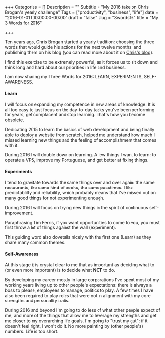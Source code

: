 +++
Categories = []
Description = ""
Subtitle = "My 2016 take on Chris Brogan's yearly challenge"
Tags = ["productivity", "business", "life"]
date = "2016-01-01T00:00:00-00:00"
draft = "false"
slug = "3words16"
title = "My 3 Words for 2016"

+++

Ten years ago, Chris Brogan started a yearly tradition: choosing the three words that would guide his actions for the next twelve months, and publishing them on his blog (you can read more about it on [Chris's blog](http://chrisbrogan.com/3-words-2016/)). 

I find this exercise to be extremely powerful, as it forces us to sit down and think long and hard about our priorities in life and business. 

I am now sharing my Three Words for 2016: LEARN, EXPERIMENTS, SELF-AWARENESS.

#### Learn

I will focus on expanding my competence in new areas of knowledge. It is all too easy to just focus on the day-to-day tasks you've been performing for years, get complacent and stop learning. That's how you become obsolete. 

Dedicating 2015 to learn the basics of web development and being finally able to deploy a website from scratch, helped me understand how much I missed learning new things and the feeling of accomplishment that comes with it. 

During 2016 I will double down on learning. A few things I want to learn: to operate a VPS, improve my Portuguese, and get better at fixing things.

#### Experiments

I tend to gravitate towards the same things over and over again: the same restaurants, the same kind of books, the same passtimes. I like predictablilty and reliability, which probably means that I've missed out on many good things for not experimenting enough. 

During 2016 I will focus on trying new things in the spirit of continuous self-improvement. 

Paraphrasing Tim Ferris, if you want opportunities to come to you, you must first throw a lot of things against the wall (experiment). 

This guiding word also dovetails nicely with the first one (Learn) as they share many common themes.

#### Self-Awareness

At this stage it is crystal clear to me that as important as deciding what to (or even more important) is to decide what **NOT** to do. 

By developing my career mostly in large corporations I've spent most of my working years living up to other people's expectations: there is always a boss to please, employees to manage, politics to play. A few times I have also been required to play roles that were not in alignment with my core strengths and personality traits. 

During 2016 and beyond I'm going to do less of what other people expect of me, and more of the things that allow me to leverage my strengths and get me closer to my overarching life goals. I'm going to "trust my gut": if it doesn't feel right, I won't do it. No more painting by (other people's) numbers. Life is too short.

